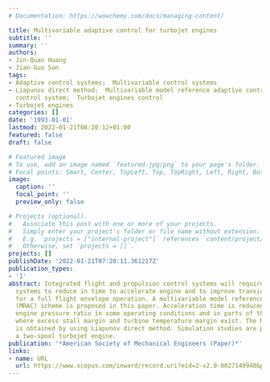 ```yaml
---
# Documentation: https://wowchemy.com/docs/managing-content/

title: Multivariable adaptive control for turbojet engines
subtitle: ''
summary: ''
authors:
- Jin-Quan Huang
- Jian-Guo Sun
tags:
- Adaptive control systems;  Multivariable control systems
- Liapunov direct method;  Multivariable model reference adaptive control (MRAC);  Propulsion
  control system;  Turbojet engines control
- Turbojet engines
categories: []
date: '1993-01-01'
lastmod: 2022-01-21T08:20:12+01:00
featured: false
draft: false

# Featured image
# To use, add an image named `featured.jpg/png` to your page's folder.
# Focal points: Smart, Center, TopLeft, Top, TopRight, Left, Right, BottomLeft, Bottom, BottomRight.
image:
  caption: ''
  focal_point: ''
  preview_only: false

# Projects (optional).
#   Associate this post with one or more of your projects.
#   Simply enter your project's folder or file name without extension.
#   E.g. `projects = ["internal-project"]` references `content/project/deep-learning/index.md`.
#   Otherwise, set `projects = []`.
projects: []
publishDate: '2022-01-21T07:20:11.361217Z'
publication_types:
- '1'
abstract: Integrated flight and propulsion control systems will require propulsion
  systems to reduce in time to accelerate engine and to improve transient performance
  for a full flight envelope operation. A multivariable model reference adaptive control
  (MRAC) scheme is proposed in this paper. Acceleration time is reduced by uptrimming
  engine pressure ratio in some operating conditions and in parts of the flight envelope
  where excess stall margin and turbine temperature margin exist. The MRAC scheme
  is obtained by using Liapunov direct method. Simulation studies are performed for
  a two-spool turbojet engine.
publication: '*American Society of Mechanical Engineers (Paper)*'
links:
- name: URL
  url: https://www.scopus.com/inward/record.uri?eid=2-s2.0-0027149940&partnerID=40&md5=ce08dcefc35af5f55a358ec81b48cb5c
---
```

